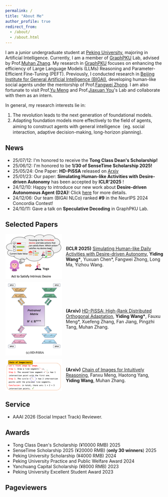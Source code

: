 ```yaml
---
permalink: /
title: "About Me"
author_profile: true
redirect_from: 
  - /about/
  - /about.html
---
```


I am a junior undergraduate student at [Peking University](https://www.pku.edu.cn/), majoring in Artificial Intelligence. Currently, I am a member of [GraphPKU](https://www.graphpku.cn) Lab, advised by Prof.[Muhan Zhang](https://muhanzhang.github.io). My research in [GraphPKU](https://www.graphpku.cn) focuses on enhancing the efficiency of Large Language Models (LLMs) Reasoning and Parameter-Efficient Fine-Tuning (PEFT). Previously, I conducted research in [Beijing Institute for General Artificial Intelligence (BIGAI)](https://eng.bigai.ai/), developing human-like social agents under the mentorship of Prof.[Fangwei Zhong](https://fangweizhong.xyz/). I am also fortunate to visit Prof.[Yu Meng](https://yumeng5.github.io/) and Prof.[Jiaxuan You](https://cs.stanford.edu/~jiaxuan/)'s Lab and collaborate with them as an intern.

In general, my research interests lie in:
1.	The revolution leads to the next generation of foundational models.
2.	Adapting foundation models more effectively to the field of agents, aiming to construct agents with general intelligence（eg. social interaction, adaptive decision-making, long-horizon planning).


## News

- 25/07/12: I'm honored to receive the **Tong Class Dean's Scholarship!**
- 25/06/12: I'm honored to be **1/30 of SenseTime Scholarship 2025!**
- 25/05/24: One Paper: **HD-PiSSA** released on [Arxiv](https://arxiv.org/abs/2505.18777)
- 25/01/23: Our paper: **Simulating Human-like Activities with Desire-driven Autonomy** has been accepted by **ICLR'2025** !  
- 24/12/10: Happy to introduce our new work about **Desire-driven Autonomous Agent (D2A)**! Click [here](https://sites.google.com/view/desire-driven-autonomy) for more details.  
- 24/12/06: Our team (BIGAI NLCo) ranked **#9** in the NeurIPS 2024 Concordia Contest!  
- 24/10/11: Gave a talk on **Speculative Decoding** in GraphPKU Lab.

## Selected Papers

<div style="display: flex; align-items: center; margin-bottom: 10px;">
  <img src="images/D2A" style="width: 180px; height: auto; margin-right: 12px;" />
  <div>
    <strong>(ICLR 2025)</strong>
    <a href="https://arxiv.org/abs/2412.06435">Simulating Human-like Daily Activities with Desire-driven Autonomy</a>,  
    <strong>Yiding Wang*</strong>, Yuxuan Chen*, Fangwei Zhong, Long Ma, Yizhou Wang.
  </div>
</div>

<div style="display: flex; align-items: center; margin-bottom: 10px;">
  <img src="images/HD-PiSSA" style="width: 180px; height: auto; margin-right: 12px;" />
  <div>
    <strong>(Arxiv)</strong>
    <a href="https://arxiv.org/abs/2505.18777">HD-PiSSA: High-Rank Distributed Orthogonal Adaptation</a>,  
    <strong>Yiding Wang*</strong>, Fauxu Meng*, Xuefeng Zhang, Fan Jiang, Pingzhi Tang, Muhan Zhang.
  </div>
</div>

<div style="display: flex; align-items: center; margin-bottom: 10px;">
  <img src="images/CoI" style="width: 180px; height: auto; margin-right: 12px;" />
  <div>
    <strong>(Arxiv)</strong>
    <a href="https://arxiv.org/abs/2311.09241">Chain of Images for Intuitively Reasoning</a>,  
    Fanxu Meng, Haotong Yang, <strong>Yiding Wang</strong>, Muhan Zhang.
  </div>
</div>

## Service

- AAAI 2026 (Social Impact Track) Reviewer.

## Awards

- Tong Class Dean's Scholarship (¥10000 RMB)  2025
- SenseTime Scholarship 2025 (¥20000 RMB) (**only 30 winners**) 2025  
- Peking University Scholarship (¥4000 RMB)  2024  
- Peking University Practice and Public Welfare Award 2024  
- Yanchuang Capital Scholarship (¥8000 RMB)  2023  
- Peking University Excellent Student Award  2023  

## Pageviewers

<script type='text/javascript' id='clustrmaps' src='//cdn.clustrmaps.com/map_v2.js?cl=ffffff&w=a&t=n&d=S3JmU8wqe9acM-xW-8iu3oxHh3lnUsFDYmt_GLx3rFU&co=2d98ad&cmo=d8872d&cmn=fce780'></script>




